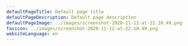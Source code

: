 ```yaml
---
defaultPageTitle: Default page title
defaultPageDescription: Default page description
defaultPageImage: ../images/screenshot-2020-11-12-at-22.10.49.png
favicon: ../images/screenshot-2020-11-12-at-22.10.49.png
websiteLanguage: en
---
```

